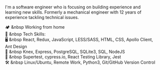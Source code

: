 I'm a software engineer who is focusing on building experience and learning new skills.
Formerly a mechanical engineer with 12 years of experience tackling technical issues.

🏕️ &nbsp Working from home <br />
🦾 &nbsp Tech Skills:<br />
🖥️ &nbsp React, Redux, JavaScript, LESS/SASS, HTML, CSS, Apollo Client, Ant Design<br />
💽 &nbsp Knex, Express, PostgreSQL, SQLite3, SQL, NodeJS<br />
🧪 &nbsp Supertest, cypress.io, React Testing Library, Jest<br />
🛠️ &nbsp Linux/Ubuntu, Remote Work, Python3, Git/GitHub Version Control<br />
